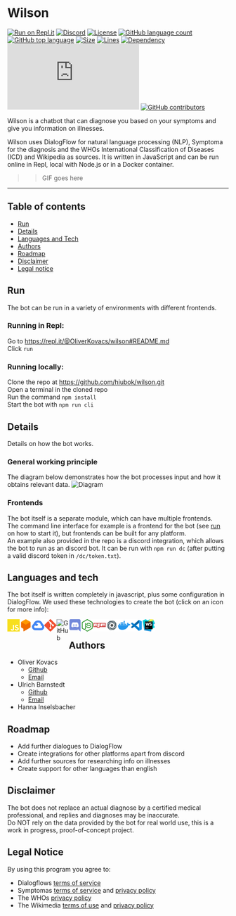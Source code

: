 # Wilson

[![Run on Repl.it](https://repl.it/badge/github/hiubok/wilson)](https://repl.it/@OliverKovacs/wilson#README.md)
[![Discord](https://img.shields.io/discord/766705105491722252)](https://discord.gg/vV4PUad)
[![License](https://img.shields.io/github/license/hiubok/wilson)](https://github.com/hiubok/wilson/blob/main/LICENSE.md)
[![GitHub language count](https://img.shields.io/github/languages/count/hiubok/wilson)]()
[![GitHub top language](https://img.shields.io/github/languages/top/hiubok/wilson)]()
[![Size](https://img.shields.io/github/repo-size/hiubok/wilson)]()
[![Lines](https://img.shields.io/tokei/lines/github/hiubok/wilson)]()
[![Dependency](https://img.shields.io/github/package-json/dependency-version/hiubok/wilson/@google-cloud/dialogflow-cx)](https://www.npmjs.com/package/@google-cloud/dialogflow-cx)
[![Dependency](https://img.shields.io/github/package-json/dependency-version/hiubok/wilson/discord.js)](https://www.npmjs.com/package/discord.js)
[![GitHub contributors](https://img.shields.io/github/contributors/hiubok/wilson)]()

Wilson is a chatbot that can diagnose you based on your symptoms and give you information on illnesses.

Wilson uses DialogFlow for natural language processing (NLP), Symptoma for the diagnosis and the WHOs International Classification of Diseases (ICD) and Wikipedia as sources.
It is written in JavaScript and can be run online in Repl, local with Node.js or in a Docker container.

>> GIF goes here

---

## Table of contents

- [Run](#run)
- [Details](#details)
- [Languages and Tech](#languages-and-tech)
- [Authors](#authors)
- [Roadmap](#roadmap)
- [Disclaimer](#disclaimer)
- [Legal notice](#legal-notice)


## Run
The bot can be run in a variety of environments with different frontends.

### Running in Repl:
Go to https://repl.it/@OliverKovacs/wilson#README.md  
Click `run`

### Running locally:
Clone the repo at https://github.com/hiubok/wilson.git  
Open a terminal in the cloned repo  
Run the command `npm install`  
Start the bot with `npm run cli`


## Details
Details on how the bot works.

### General working principle
The diagram below demonstrates how the bot processes input and how it obtains relevant data.
![Diagram](https://raw.githubusercontent.com/hiubok/wilson/main/assets/diagram.svg)

### Frontends
The bot itself is a separate module, which can have multiple frontends.  
The command line interface for example is a frontend for the bot (see [run](#run) on how to start it), but frontends can be built for any platform.  
An example also provided in the repo is a discord integration, which allows the bot to run as an discord bot. It can be run with `npm run dc` (after putting a valid discord token in `/dc/token.txt`).


## Languages and tech
The bot itself is written completely in javascript, plus some configuration in DialogFlow.
We used these technologies to create the bot (click on an icon for more info):

[<img align="left" alt="JavaScript" width="28px" src="./assets/icons/javascript.svg" />]()
[<img align="left" alt="Dialogflow" width="28px" src="./assets/icons/dialogflow.svg" />](https://cloud.google.com/dialogflow)
[<img align="left" alt="Google Cloud" width="28px" src="./assets/icons/googlecloud.svg" />](https://cloud.google.com/)
[<img align="left" alt="git" width="28px" src="./assets/icons/git.svg" />](https://git-scm.com/)
[<img align="left" alt="GitHub" width="28px" src="https://simpleicons.org/icons/github.svg" />](https://github.com/)
[<img align="left" alt="Discord.js" width="28px" src="./assets/icons/discord.svg" />](https://discord.js.org/#//)
[<img align="left" alt="Node.js" width="28px" src="./assets/icons/node.svg" />](https://nodejs.org/en/)
[<img align="left" alt="npm" width="28px" src="./assets/icons/npm.svg" />](https://www.npmjs.com/)
[<img align="left" alt="Repl" width="28px" src="./assets/icons/repl.png" />](https://repl.it/)
[<img align="left" alt="npm" width="28px" src="./assets/icons/docker.svg" />](https://www.docker.com/)
[<img align="left" alt="Visual Studio Code" width="28px" src="https://raw.githubusercontent.com/vscode-icons/vscode-icons/master/icons/file_type_vscode.svg" />](https://code.visualstudio.com/)
[<img align="left" alt="Webstorm" width="28px" src="./assets/icons/webstorm.png" />](https://www.jetbrains.com/webstorm/)
<br />


## Authors
- Oliver Kovacs
    - [Github](https://github.com/OliverKovacs)
    - [Email](mailto:oliver.kovacs.dev@gmail.com)
- Ulrich Barnstedt
    - [Github](https://github.com/ulrich-barnstedt)
    - [Email](mailto:0x81.dev@gmail.com)
- Hanna Inselsbacher


## Roadmap
- Add further dialogues to DialogFlow
- Create integrations for other platforms apart from discord
- Add further sources for researching info on illnesses
- Create support for other languages than english


## Disclaimer
The bot does not replace an actual diagnose by a certified medical professional, and replies and diagnoses may be inaccurate.  
Do NOT rely on the data provided by the bot for real world use, this is a work in progress, proof-of-concept project.

## Legal Notice

By using this program you agree to:
- Dialogflows [terms of service](https://cloud.google.com/dialogflow/docs/terms-trial-edition)
- Symptomas [terms of service](https://www.symptoma.com/en/terms) and [privacy policy](https://www.symptoma.com/en/privacy)
- The WHOs [privacy policy](https://www.who.int/about/who-we-are/privacy-policy)
- The Wikimedia [terms of use](https://foundation.wikimedia.org/wiki/Terms_of_Use/en) and [privacy policy](https://foundation.wikimedia.org/wiki/Privacy_policy)